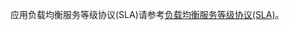 应用负载均衡服务等级协议(SLA)请参考[负载均衡服务等级协议(SLA)](https://docs.jdcloud.com/cn/product-service-agreement/load-balancing-service-level-agreements-x-sla)。
